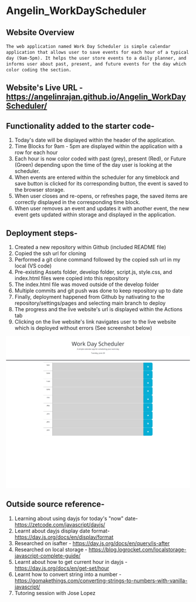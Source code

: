 # Angelin_WorkDayScheduler

## Website Overview
    The web application named Work Day Scheduler is simple calendar application that allows user to save events for each hour of a typical day (9am-5pm). It helps the user store events to a daily planner, and informs user about past, present, and future events for the day which color coding the section.

## Website's Live URL - https://angelinrajan.github.io/Angelin_WorkDayScheduler/

## Functionality added to the starter code-
1. Today's date will be displayed within the header of the application.
2. Time Blocks for 9am - 5pm are displayed within the application with a row for each hour
3. Each hour is now color coded with past (grey), present (Red), or Future (Green) depending upon the time of the day user is looking at the scheduler. 
4. When events are entered within the scheduler for any timeblock and save button is clicked for its corresponding button, the event is saved to the browser storage.
5. When user closes and re-opens, or refreshes page, the saved items are correctly displayed in the corresponding time block.
6. When user removes an event and updates it with another event, the new event gets updated within storage and displayed in the application.


## Deployment steps-
1. Created a new repository within Github (included README file)
2. Copied the ssh url for cloning
3. Performed a git clone command followed by the copied ssh url in my local (VS code)
4. Pre-existing Assets folder, develop folder, script.js, style.css, and index.html files were copied into this repository
5. The index.html file was moved outside of the develop folder
6. Multiple commits and git push was done to keep repository up to date
7. Finally, deployment happened from Github by nativating to the repository/settings/pages and selecting main branch to deploy
8. The progress and the live website's url is displayed within the Actions tab
9. Clicking on the live website's link navigates user to the live website which is deployed without errors (See screenshot below)

![Angelin_Deployed_workDayScheduler_screenshot](Assets/Angelin_Live_WorkDayScheduler_.png)

## Outside source reference-
1. Learning about using dayjs for today's "now" date- https://zetcode.com/javascript/dayjs/
2. Learnt about dayjs display date format- https://day.js.org/docs/en/display/format
3. Researched on isafter - https://day.js.org/docs/en/query/is-after
4. Researched on local storage - https://blog.logrocket.com/localstorage-javascript-complete-guide/
5. Learnt about how to get current hour in dayjs - https://day.js.org/docs/en/get-set/hour
6. Learnt how to convert string into a number - https://gomakethings.com/converting-strings-to-numbers-with-vanilla-javascript/
7. Tutoring session with Jose Lopez